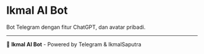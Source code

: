 # Ikmal AI Bot

Bot Telegram dengan fitur ChatGPT, dan avatar pribadi.

---

🤖 **Ikmal AI Bot** - Powered by Telegram & IkmalSaputra

